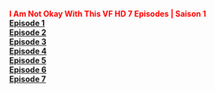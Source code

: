 <!DOCTYPE html>
<head>
<title>DARK DOWNLOAD</title>
</head>
<body>
 <b><div style="font-weight:bold;color:#ff0000">I Am Not Okay With This VF HD 7 Episodes | Saison 1</div></b>
<b><a rel="external nofollow" target="_blank" href="https://1fichier.com/?3nyhgi68ijr8bnjbhkas&af=3098520">Episode 1</a></b><br>
<b><a rel="external nofollow" target="_blank" href="https://1fichier.com/?aemverwhzaoi8r45rns8&af=3098520">Episode 2</a></b><br>
<b><a rel="external nofollow" target="_blank" href="https://1fichier.com/?wlcfp20dhyo15rtexshj&af=3098520">Episode 3</a></b><br>
<b><a rel="external nofollow" target="_blank" href="https://1fichier.com/?i2vgmp5w6ux56l75exap&af=3098520">Episode 4</a></b><br>
<b><a rel="external nofollow" target="_blank" href="https://1fichier.com/?bdeganxy84p3l4al22y4&af=2579981">Episode 5</a></b><br>
<b><a rel="external nofollow" target="_blank" href="https://1fichier.com/?r2a3g2uzl7bmwj9lflb9&af=2579981">Episode 6</a></b><br>
<b><a rel="external nofollow" target="_blank" href="https://1fichier.com/?i7fnb684006vt5xald7i&af=2579981">Episode 7</a></b><br>
<br/>
</body>
</html>
